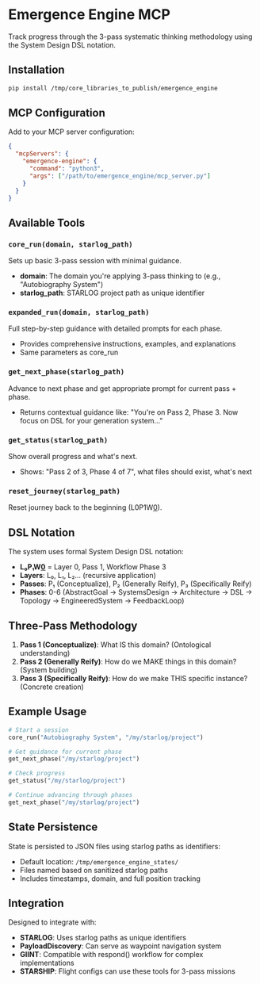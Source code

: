 # Emergence Engine MCP

Track progress through the 3-pass systematic thinking methodology using the System Design DSL notation.

## Installation

```bash
pip install /tmp/core_libraries_to_publish/emergence_engine
```

## MCP Configuration

Add to your MCP server configuration:

```json
{
  "mcpServers": {
    "emergence-engine": {
      "command": "python3",
      "args": ["/path/to/emergence_engine/mcp_server.py"]
    }
  }
}
```

## Available Tools

### `core_run(domain, starlog_path)`
Sets up basic 3-pass session with minimal guidance.
- **domain**: The domain you're applying 3-pass thinking to (e.g., "Autobiography System")
- **starlog_path**: STARLOG project path as unique identifier

### `expanded_run(domain, starlog_path)`  
Full step-by-step guidance with detailed prompts for each phase.
- Provides comprehensive instructions, examples, and explanations
- Same parameters as core_run

### `get_next_phase(starlog_path)`
Advance to next phase and get appropriate prompt for current pass + phase.
- Returns contextual guidance like: "You're on Pass 2, Phase 3. Now focus on DSL for your generation system..."

### `get_status(starlog_path)`
Show overall progress and what's next.
- Shows: "Pass 2 of 3, Phase 4 of 7", what files should exist, what's next

### `reset_journey(starlog_path)`
Reset journey back to the beginning (L0P1W[0](0)).

## DSL Notation

The system uses formal System Design DSL notation:
- **L₀P₁W[0](3)** = Layer 0, Pass 1, Workflow Phase 3
- **Layers**: L₀, L₁, L₂... (recursive application)
- **Passes**: P₁ (Conceptualize), P₂ (Generally Reify), P₃ (Specifically Reify)  
- **Phases**: 0-6 (AbstractGoal → SystemsDesign → Architecture → DSL → Topology → EngineeredSystem → FeedbackLoop)

## Three-Pass Methodology

1. **Pass 1 (Conceptualize)**: What IS this domain? (Ontological understanding)
2. **Pass 2 (Generally Reify)**: How do we MAKE things in this domain? (System building)
3. **Pass 3 (Specifically Reify)**: How do we make THIS specific instance? (Concrete creation)

## Example Usage

```python
# Start a session
core_run("Autobiography System", "/my/starlog/project")

# Get guidance for current phase  
get_next_phase("/my/starlog/project")

# Check progress
get_status("/my/starlog/project")

# Continue advancing through phases
get_next_phase("/my/starlog/project")
```

## State Persistence

State is persisted to JSON files using starlog paths as identifiers:
- Default location: `/tmp/emergence_engine_states/`
- Files named based on sanitized starlog paths
- Includes timestamps, domain, and full position tracking

## Integration

Designed to integrate with:
- **STARLOG**: Uses starlog paths as unique identifiers
- **PayloadDiscovery**: Can serve as waypoint navigation system  
- **GIINT**: Compatible with respond() workflow for complex implementations
- **STARSHIP**: Flight configs can use these tools for 3-pass missions